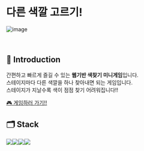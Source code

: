 <!-- <img src="https://capsule-render.vercel.app/api?type=waving&color=B931FC&height=150&section=header&text=&fontSize=0" /> -->


# 다른 색깔 고르기!
<p align="center">
  
![image](https://github.com/oesnuj/find-unique-color/assets/112786665/08d8acad-de2b-427b-b37a-8295bd5fc557)

<p>

<br>

## 🎨 Introduction  

간편하고 빠르게 즐길 수 있는 **웹기반 색찾기 미니게임**입니다.
<br>
스테이지마다 다른 색깔을 하나 찾아내면 되는 게임입니다.
<br>
스테이지가 지날수록 색이 점점 찾기 어려워집니다!!
<br>

[🎮 게임하러 가기!!](https://splendorous-conkies-8e58b1.netlify.app/)
<br>


## 🗂 Stack
<img src="https://img.shields.io/badge/react-61DAFB?style=for-the-badge&logo=react&logoColor=white"><img src="https://img.shields.io/badge/HTML5-E34F26?style=for-the-badge&logo=html5&logoColor=white"/><img src="https://img.shields.io/badge/css3-1572B6?style=for-the-badge&logo=css3&logoColor=white"><img src="https://img.shields.io/badge/JavaScript-F7DF1E?style=for-the-badge&logo=JavaScript&logoColor=white"/>

